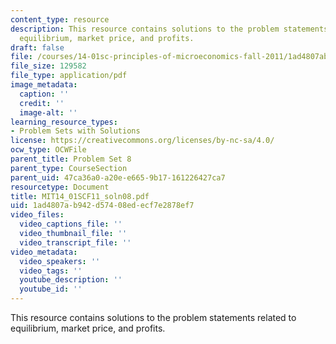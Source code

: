 ```yaml
---
content_type: resource
description: This resource contains solutions to the problem statements related to
  equilibrium, market price, and profits.
draft: false
file: /courses/14-01sc-principles-of-microeconomics-fall-2011/1ad4807ab942d57408edecf7e2878ef7_MIT14_01SCF11_soln08.pdf
file_size: 129582
file_type: application/pdf
image_metadata:
  caption: ''
  credit: ''
  image-alt: ''
learning_resource_types:
- Problem Sets with Solutions
license: https://creativecommons.org/licenses/by-nc-sa/4.0/
ocw_type: OCWFile
parent_title: Problem Set 8
parent_type: CourseSection
parent_uid: 47ca36a0-a20e-e665-9b17-161226427ca7
resourcetype: Document
title: MIT14_01SCF11_soln08.pdf
uid: 1ad4807a-b942-d574-08ed-ecf7e2878ef7
video_files:
  video_captions_file: ''
  video_thumbnail_file: ''
  video_transcript_file: ''
video_metadata:
  video_speakers: ''
  video_tags: ''
  youtube_description: ''
  youtube_id: ''
---
```

This resource contains solutions to the problem statements related to equilibrium, market price, and profits.
